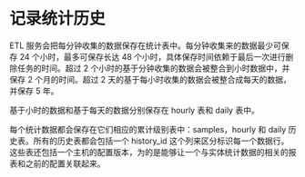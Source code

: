 # 记录统计历史

ETL 服务会把每分钟收集的数据保存在统计表中。每分钟收集来的数据最少可保存 24 个小时，最多可保存长达 48 个小时，具体保存时间依赖于最后一次进行删除任务的时间。超过 2 个小时的基于分钟收集的数据会被整合到小时数据中，并保存 2 个月的时间。超过 2 天的基于每小时收集的数据会被整合成每天的数据，并保存 5 年。

基于小时的数据和基于每天的数据分别保存在 hourly 表和 daily 表中。

每个统计数据都会保存在它们相应的累计级别表中：samples，hourly 和 daily 历史表。所有的历史表都会包括一个 history_id 这个列来区分标识每一个数据行。这些表还包括一个主机的配置版本，为的是能够让一个与实体统计数据的相关的报表和之前的配置关联起来。
